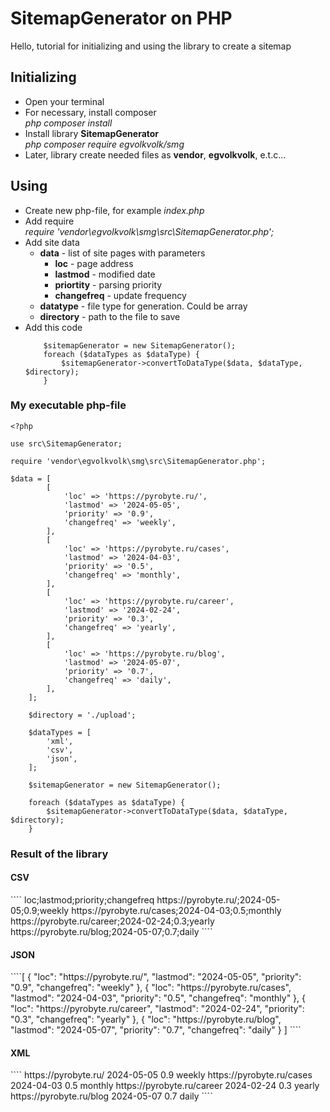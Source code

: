 <h1>SitemapGenerator on PHP</h1>
<p>Hello, tutorial for initializing and using the library to create a sitemap</p>

<h2>Initializing</h2>
<ul>
    <li>Open your terminal</li>
    <li>For necessary, install composer</li>
        <i>php composer install</i>
    <li>Install library <b>SitemapGenerator</b></li>
        <i>php composer require egvolkvolk/smg</i>
    <li>Later, library create needed files as <b>vendor</b>, <b>egvolkvolk</b>, e.t.c...</li>
</ul>

<h2>Using</h2>
<ul>
    <li>Create new php-file, for example <i>index.php</i></li>
    <li>Add require</li>
        <i>require 'vendor\egvolkvolk\smg\src\SitemapGenerator.php';</i>
    <li>Add site data
    <ul>
        <li><b>data</b> - list of site pages with parameters
        <ul>
            <li><b>loc</b> - page address</li>
            <li><b>lastmod</b> - modified date</li>
            <li><b>priortity</b> - parsing priority</li>
            <li><b>changefreq</b> - update frequency</li>
        </ul></li>
        <li><b>datatype</b> - file type for generation. Could be array</li>
        <li><b>directory</b> - path to the file to save</li>
    </ul></li> 
    <li>Add this code</li>

        $sitemapGenerator = new SitemapGenerator();
        foreach ($dataTypes as $dataType) {
            $sitemapGenerator->convertToDataType($data, $dataType, $directory);
        }
</ul>

<h3>My executable php-file</h3>

    <?php
    
    use src\SitemapGenerator;
    
    require 'vendor\egvolkvolk\smg\src\SitemapGenerator.php';

    $data = [
            [
                'loc' => 'https://pyrobyte.ru/',
                'lastmod' => '2024-05-05',
                'priority' => '0.9',
                'changefreq' => 'weekly',
            ],
            [
                'loc' => 'https://pyrobyte.ru/cases',
                'lastmod' => '2024-04-03',
                'priority' => '0.5',
                'changefreq' => 'monthly',
            ],
            [
                'loc' => 'https://pyrobyte.ru/career',
                'lastmod' => '2024-02-24',
                'priority' => '0.3',
                'changefreq' => 'yearly',
            ],
            [
                'loc' => 'https://pyrobyte.ru/blog',
                'lastmod' => '2024-05-07',
                'priority' => '0.7',
                'changefreq' => 'daily',
            ],
        ];
    
        $directory = './upload';
    
        $dataTypes = [
            'xml',
            'csv',
            'json',
        ];
    
        $sitemapGenerator = new SitemapGenerator();
    
        foreach ($dataTypes as $dataType) {
            $sitemapGenerator->convertToDataType($data, $dataType, $directory);
        }

<h3>Result of the library</h3>

<h4>CSV</h4>
````
loc;lastmod;priority;changefreq
https://pyrobyte.ru/;2024-05-05;0.9;weekly
https://pyrobyte.ru/cases;2024-04-03;0.5;monthly
https://pyrobyte.ru/career;2024-02-24;0.3;yearly
https://pyrobyte.ru/blog;2024-05-07;0.7;daily
````

<h4>JSON</h4>
````[
    {
        "loc": "https://pyrobyte.ru/",
        "lastmod": "2024-05-05",
        "priority": "0.9",
        "changefreq": "weekly"
    },
    {
        "loc": "https://pyrobyte.ru/cases",
        "lastmod": "2024-04-03",
        "priority": "0.5",
        "changefreq": "monthly"
    },
    {
        "loc": "https://pyrobyte.ru/career",
        "lastmod": "2024-02-24",
        "priority": "0.3",
        "changefreq": "yearly"
    },
    {
        "loc": "https://pyrobyte.ru/blog",
        "lastmod": "2024-05-07",
        "priority": "0.7",
        "changefreq": "daily"
    }
]
````

<h4>XML</h4>
````
<?xml version="1.0" encoding="utf-8"?>
<urlset xmlns="http://www.sitemaps.org/schemas/sitemap/0.9">
  <url>
    <loc>https://pyrobyte.ru/</loc>
    <lastmod>2024-05-05</lastmod>
    <priority>0.9</priority>
    <changefreq>weekly</changefreq>
  </url>
  <url>
    <loc>https://pyrobyte.ru/cases</loc>
    <lastmod>2024-04-03</lastmod>
    <priority>0.5</priority>
    <changefreq>monthly</changefreq>
  </url>
  <url>
    <loc>https://pyrobyte.ru/career</loc>
    <lastmod>2024-02-24</lastmod>
    <priority>0.3</priority>
    <changefreq>yearly</changefreq>
  </url>
  <url>
    <loc>https://pyrobyte.ru/blog</loc>
    <lastmod>2024-05-07</lastmod>
    <priority>0.7</priority>
    <changefreq>daily</changefreq>
  </url>
</urlset>
````
